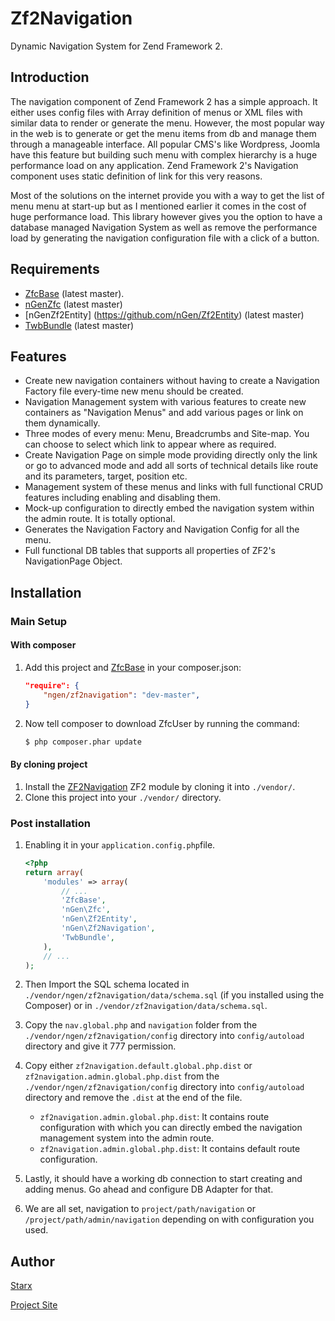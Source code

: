 Zf2Navigation
=============

Dynamic Navigation System for Zend Framework 2.

Introduction
------------

The navigation component of Zend Framework 2 has a simple approach. It either uses config files with Array definition of menus or XML files with similar data to render or generate the menu. However, the most popular way in the web is to generate or get the menu items from db and manage them through a manageable interface. All popular CMS's like Wordpress, Joomla have this feature but building such menu with complex hierarchy is a huge performance load on any application. Zend Framework 2's Navigation component uses static definition of link for this very reasons.

Most of the solutions on the internet provide you with a way to get the list of menu menu at start-up but as I mentioned earlier it comes in the cost of huge performance load. This library however gives you the option to have a database managed Navigation System as well as remove the performance load by generating the navigation configuration file with a click of a button.

Requirements
------------

* [ZfcBase](https://github.com/ZF-Commons/ZfcBase) (latest master).
* [nGenZfc](https://github.com/nGen/Zfc) (latest master)
* [nGenZf2Entity] (https://github.com/nGen/Zf2Entity) (latest master)
* [TwbBundle](https://github.com/neilime/zf2-twb-bundle) (latest master)

Features
--------

* Create new navigation containers without having to create a Navigation Factory file every-time new menu should be created.
* Navigation Management system with various features to create new containers as "Navigation Menus" and add various pages or link on them dynamically.
* Three modes of every menu: Menu, Breadcrumbs and Site-map. You can choose to select which link to appear where as required.
* Create Navigation Page on simple mode providing directly only the link or go to advanced mode and add all sorts of technical details like route and its parameters, target, position etc.
* Management system of these menus and links with full functional CRUD features including enabling and disabling them.
* Mock-up configuration to directly embed the navigation system within the admin route. It is totally optional.
* Generates the Navigation Factory and Navigation Config for all the menu.
* Full functional DB tables that supports all properties of ZF2's NavigationPage Object.

Installation
------------

### Main Setup

#### With composer

1. Add this project and [ZfcBase](https://github.com/ZF-Commons/ZfcBase) in your composer.json:

    ```json
    "require": {
        "ngen/zf2navigation": "dev-master",
    }
    ```

2. Now tell composer to download ZfcUser by running the command:

    ```bash
    $ php composer.phar update
    ```

#### By cloning project

1. Install the [ZF2Navigation](https://github.com/nGen/Zf2Navigation) ZF2 module
   by cloning it into `./vendor/`.
2. Clone this project into your `./vendor/` directory.


### Post installation

1. Enabling it in your `application.config.php`file.

    ```php
    <?php
    return array(
        'modules' => array(
            // ...
            'ZfcBase',
            'nGen\Zfc',
			'nGen\Zf2Entity',
            'nGen\Zf2Navigation',
		    'TwbBundle',
        ),
        // ...
    );
    ```

2. Then Import the SQL schema located in `./vendor/ngen/zf2navigation/data/schema.sql` (if you installed using the Composer) or in `./vendor/zf2navigation/data/schema.sql`.

3. Copy the `nav.global.php` and `navigation` folder from the `./vendor/ngen/zf2navigation/config` directory into `config/autoload` directory and give it 777 permission.

4. Copy either `zf2navigation.default.global.php.dist` or `zf2navigation.admin.global.php.dist` from the `./vendor/ngen/zf2navigation/config` directory into `config/autoload` directory and remove the `.dist` at the end of the file. 
    * `zf2navigation.admin.global.php.dist`: It contains route configuration with which you can directly embed the navigation management system into the admin route.
    * `zf2navigation.admin.global.php.dist`: It contains default route configuration.

5. Lastly, it should have a working db connection to start creating and adding menus. Go ahead and configure DB Adapter for that. 

6. We are all set, navigation to `project/path/navigation` or `/project/path/admin/navigation` depending on with configuration you used.

Author
------

[Starx](http://mrnepal.com)

[Project Site](http://ngeneric.com)

